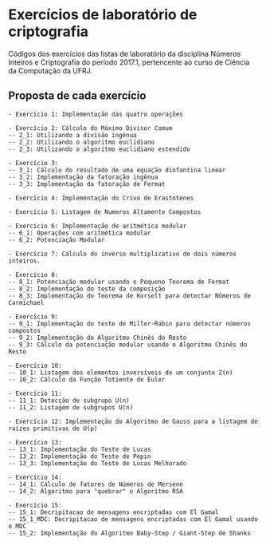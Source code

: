 # Exercícios de laboratório de criptografia

Códigos dos exercícios das listas de laboratório da disciplina Números Inteiros e Criptografia do período 2017.1, pertencente ao curso de Ciência da Computação da UFRJ.

## Proposta de cada exercício

    - Exercício 1: Implementação das quatro operações

    - Exercício 2: Cálculo do Máximo Divisor Comum
    -- 2_1: Utilizando a divisão ingênua
    -- 2_2: Utilizando o algoritmo euclidiano
    -- 2_3: Utilizando o algoritmo euclidiano estendido
    
    - Exercício 3:
    -- 3_1: Cálculo do resultado de uma equação diofantina linear
    -- 3_2: Implementação da fatoração ingênua
    -- 3_3: Implementação da fatoração de Fermat
    
    - Exercício 4: Implementação do Crivo de Erastotenes
    
    - Exercício 5: Listagem de Numeros Altamente Compostos
    
    - Exercício 6: Implementação de aritmética modular
    -- 6_1: Operações com aritmética modular
    -- 6_2: Potenciação Modular
    
    - Exercício 7: Cálculo do inverso multiplicativo de dois números inteiros.
    
    - Exercício 8:
    -- 8_1: Potenciação modular usando o Pequeno Teorema de Fermat
    -- 8_2: Implementação do teste da composição
    -- 8_3: Implementação do Teorema de Korselt para detectar Números de Carmichael
    
    - Exercício 9:
    -- 9_1: Implementação do teste de Miller-Rabin para detectar números compostos
    -- 9_2: Implementação do Algoritmo Chinês do Resto
    -- 9_3: Cálculo da potenciação modular usando o Algoritmo Chinês do Resto
    
    - Exercício 10:
    -- 10_1: Listagem dos elementos inversíveis de um conjunto Z(n)
    -- 10_2: Cálculo da Função Totiente de Euler
    
    - Exercício 11:
    -- 11_1: Detecção de subgrupo U(n)
    -- 11_2: Listagem de subgrupos U(n)
    
    - Exercício 12: Implementação do Algoritmo de Gauss para a listagem de raízes primitivas de U(p)
    
    - Exercício 13:
    -- 13_1: Implementação do Teste de Lucas
    -- 13_2: Implementação do Teste de Pepin
    -- 13_3: Implementação do Teste de Lucas Melhorado
    
    - Exercício 14:
    -- 14_1: Cálculo de fatores de Números de Mersene
    -- 14_2: Algoritmo para "quebrar" o Algoritmo RSA
    
    - Exercício 15:
    -- 15_1: Decripitacao de mensagens encriptadas com El Gamal
    -- 15_1_MDC: Decripitacao de mensagens encriptadas com El Gamal usando o MDC
    -- 15_2: Implementação do Algoritmo Baby-Step / Giant-Step de Shanks
